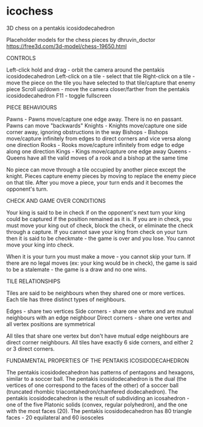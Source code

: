 # icochess
3D chess on a pentakis icosidodecahedron

Placeholder models for the chess pieces by dhruvin_doctor
https://free3d.com/3d-model/chess-19650.html

CONTROLS

Left-click hold and drag - 	orbit the camera around the pentakis icosidodecahedron
Left-click on a tile - 		select that tile
Right-click on a tile - 	move the piece on the tile you have selected to that tile/capture that enemy piece
Scroll up/down -			move the camera closer/farther from the pentakis icosidodecahedron
F11 -						toggle fullscreen

PIECE BEHAVIOURS

Pawns -			Pawns move/capture one edge away. There is no en passant. Pawns can move "backwards"
Knights -		Knights move/capture one side corner away, ignoring obstructions in the way
Bishops -		Bishops move/capture infinitely from edges to direct corners and vice versa along one direction
Rooks -			Rooks move/capture infinitely from edge to edge along one direction
Kings - 		Kings move/capture one edge away
Queens -		Queens have all the valid moves of a rook and a bishop at the same time

No piece can move through a tile occupied by another piece except the knight.
Pieces capture enemy pieces by moving to replace the enemy piece on that tile.
After you move a piece, your turn ends and it becomes the opponent's turn.

CHECK AND GAME OVER CONDITIONS

Your king is said to be in check if on the opponent's next turn your king could be captured if the position remained as it is.
If you are in check, you must move your king out of check, block the check, or eliminate the check through a capture.
If you cannot save your king from check on your turn then it is said to be checkmate - the game is over and you lose.
You cannot move your king into check.

When it is your turn you must make a move - you cannot skip your turn.
If there are no legal moves (ex: your king would be in check), the game is said to be a stalemate - the game is a draw and no one wins.

TILE RELATIONSHIPS

Tiles are said to be neighbours when they shared one or more vertices.
Each tile has three distinct types of neighbours.

Edges -				share two vertices
Side corners - 		share one vertex and are mutual neighbours with an edge neighbour
Direct corners -	share one vertex and all vertex positions are symmetrical

All tiles that share one vertex but don't have mutual edge neighbours are direct corner neighbours.
All tiles have exactly 6 side corners, and either 2 or 3 direct corners.

FUNDAMENTAL PROPERTIES OF THE PENTAKIS ICOSIDODECAHEDRON

The pentakis icosidodecahedron has patterns of pentagons and hexagons, similar to a soccer ball.
The pentakis icosidodecahedron is the dual (the vertices of one correspond to the faces of the other) of a soccer ball (truncated rhombic triacontahedron/chamfered dodecahedron).
The pentakis icosidodecahedron is the result of subdividing an icosahedron - one of the five Platonic solids (convex, regular polyhedron), and the one with the most faces (20).
The pentakis icosidodecahedron has 80 triangle faces - 20 equilateral and 60 isosceles